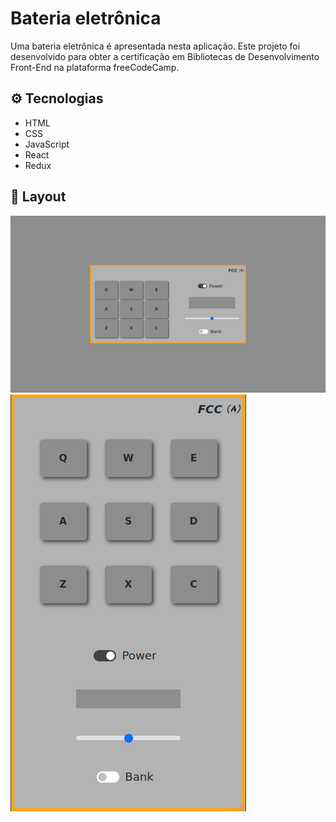 # Bateria eletrônica

Uma bateria eletrônica é apresentada nesta aplicação. Este projeto foi desenvolvido para obter a certificação em Bibliotecas de Desenvolvimento Front-End na plataforma freeCodeCamp.

##  :gear: Tecnologias

- HTML
- CSS
- JavaScript
- React
- Redux

##  :art: Layout

![layout1](img/layout1.png)
![layout2](img/layout2.png)